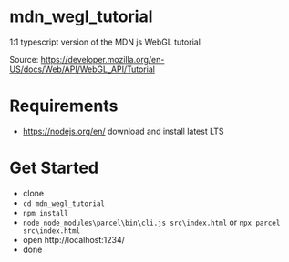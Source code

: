 # mdn_wegl_tutorial
1:1 typescript version of the MDN js WebGL tutorial

Source: https://developer.mozilla.org/en-US/docs/Web/API/WebGL_API/Tutorial

# Requirements
- https://nodejs.org/en/ download and install latest LTS

# Get Started
- clone
- `cd mdn_wegl_tutorial`
- `npm install`
- `node node_modules\parcel\bin\cli.js src\index.html` or `npx parcel src\index.html`
- open http://localhost:1234/
- done
